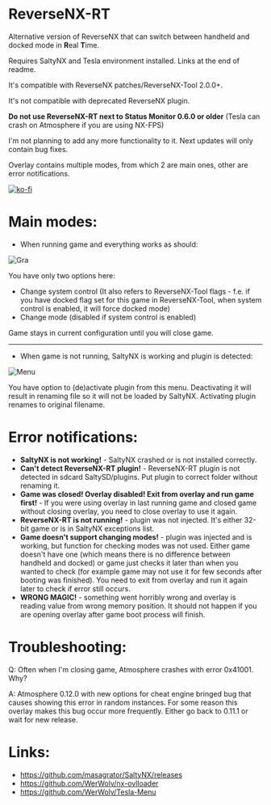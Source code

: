 # ReverseNX-RT

Alternative version of ReverseNX that can switch between handheld and docked mode in **R**eal **T**ime.

Requires SaltyNX and Tesla environment installed. Links at the end of readme.

It's compatible with ReverseNX patches/ReverseNX-Tool 2.0.0+.

It's not compatible with deprecated ReverseNX plugin. 

**Do not use ReverseNX-RT next to Status Monitor 0.6.0 or older** (Tesla can crash on Atmosphere if you are using NX-FPS)

I'm not planning to add any more functionality to it. Next updates will only contain bug fixes.

Overlay contains multiple modes, from which 2 are main ones, other are error notifications.

[![ko-fi](https://www.ko-fi.com/img/githubbutton_sm.svg)](https://ko-fi.com/N4N5UMFN)

# Main modes:
- When running game and everything works as should:

![Gra](https://i.imgur.com/ThUbEZ6.jpg) 

You have only two options here:
* Change system control (It also refers to ReverseNX-Tool flags - f.e. if you have docked flag set for this game in ReverseNX-Tool, when system control is enabled, it will force docked mode)
* Change mode (disabled if system control is enabled)

Game stays in current configuration until you will close game.

---

- When game is not running, SaltyNX is working and plugin is detected:

![Menu](https://i.imgur.com/GDj60n3.jpg)

You have option to (de)activate plugin from this menu. Deactivating it will result in renaming file so it will not be loaded by SaltyNX. Activating plugin renames to original filename.

# Error notifications:
- **SaltyNX is not working!** - SaltyNX crashed or is not installed correctly.
- **Can't detect ReverseNX-RT plugin!** - ReverseNX-RT plugin is not detected in sdcard SaltySD/plugins. Put plugin to correct folder without renaming it.
- **Game was closed! Overlay disabled! Exit from overlay and run game first!** - If you were using overlay in last running game and closed game without closing overlay, you need to close overlay to use it again.
- **ReverseNX-RT is not running!** - plugin was not injected. It's either 32-bit game or is in SaltyNX exceptions list.
- **Game doesn't support changing modes!** - plugin was injected and is working, but function for checking modes was not used. Either game doesn't have one (which means there is no difference between handheld and docked) or game just checks it later than when you wanted to check (for example game may not use it for few seconds after booting was finished). You need to exit from overlay and run it again later to check if error still occurs.
- **WRONG MAGIC!** - something went horribly wrong and overlay is reading value from wrong memory position. It should not happen if you are opening overlay after game boot process will finish.

# Troubleshooting:
Q: Often when I'm closing game, Atmosphere crashes with error 0x41001. Why?

A: Atmosphere 0.12.0 with new options for cheat engine bringed bug that causes showing this error in random instances. For some reason this overlay makes this bug occur more frequently. Either go back to 0.11.1 or wait for new release. 

# Links:

- https://github.com/masagrator/SaltyNX/releases
- https://github.com/WerWolv/nx-ovlloader
- https://github.com/WerWolv/Tesla-Menu
